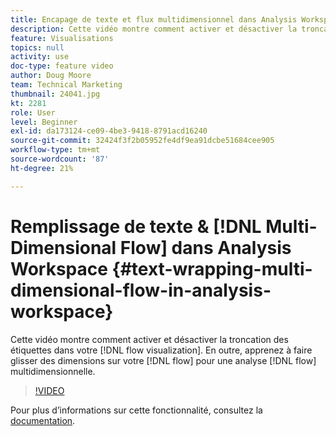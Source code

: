 ```yaml
---
title: Encapage de texte et flux multidimensionnel dans Analysis Workspace
description: Cette vidéo montre comment activer et désactiver la troncation des étiquettes dans votre visualisation de flux. En outre, apprenez à faire glisser des dimensions sur votre flux pour une analyse de flux multidimensionnelle.
feature: Visualisations
topics: null
activity: use
doc-type: feature video
author: Doug Moore
team: Technical Marketing
thumbnail: 24041.jpg
kt: 2281
role: User
level: Beginner
exl-id: da173124-ce09-4be3-9418-8791acd16240
source-git-commit: 32424f3f2b05952fe4df9ea91dcbe51684cee905
workflow-type: tm+mt
source-wordcount: '87'
ht-degree: 21%

---
```


# Remplissage de texte &amp; [!DNL Multi-Dimensional Flow] dans Analysis Workspace {#text-wrapping-multi-dimensional-flow-in-analysis-workspace}

Cette vidéo montre comment activer et désactiver la troncation des étiquettes dans votre [!DNL flow visualization]. En outre, apprenez à faire glisser des dimensions sur votre [!DNL flow] pour une analyse [!DNL flow] multidimensionnelle.

>[!VIDEO](https://video.tv.adobe.com/v/24041/?quality=12)

Pour plus dʼinformations sur cette fonctionnalité, consultez la [documentation](https://marketing.adobe.com/resources/help/fr_FR/analytics/analysis-workspace/flow.html).
